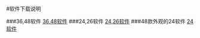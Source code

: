 #软件下载说明

###36,48软件
[36,48软件](./DSC48_DSC36.rar)
###24,26软件
[24,26软件](./DLP240_260.rar)
###48款外观的24软件
[24软件](./24.rar)
